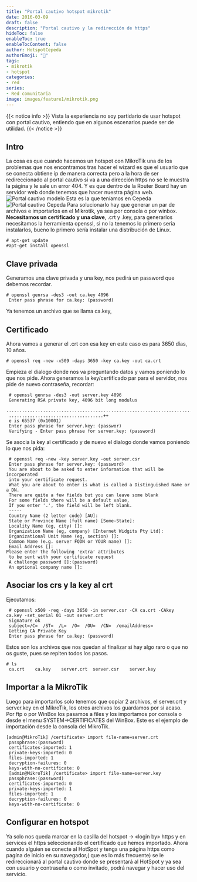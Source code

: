 ```yaml
---
title: "Portal cautivo hotspot mikrotik"
date: 2016-03-09
draft: false
description: "Portal cautivo y la redirección de https"
hideToc: false
enableToc: true
enableTocContent: false
author: HotspotCepeda 
authorEmoji: "🗻"
tags:
- mikrotik
- hotspot
categories:
- red
series:
- Red comunitaria
image: images/feature1/mikrotik.png
---
```

{{< notice info >}}
Vista la experiencia no soy partidario de usar hotspot con portal cautivo, entiendo que en algunos escenarios puede ser de utilidad.
{{< /notice >}}
## Intro
La cosa es que cuando hacemos un hotspot con MikroTik una de los problemas que nos encontramos tras hacer el wizard es que el usuario que se conecta obtiene ip de manera correcta pero a la hora de ser redireccionado al portal cautivo si va a una dirección https no se le muestra la página y le sale un error 404.
Y es que dentro de la Router Board hay un servidor web donde tenemos que hacer nuestra página web.
![Portal cautivo modelo ](/gallery/red/hotspot.PNG)
Esta es la que teníamos en Cepeda
![Portal cautivo Cepeda ](/gallery/red/hotspot_cepeda.PNG)
Para solucionarlo hay que generar un par de archivos e importarlos en el Mikrotik, ya sea por consola o por winbox. **Necesitamos un certificado y una clave**, .crt y .key, para generarlos necesitamos la herramienta openssl, si no la tenemos lo primero seria instalarlos, bueno lo primero sería instalar una distribución de Linux.
```
# apt-get update
#apt-get install openssl
```
## Clave privada
Generamos una clave privada y una key, nos pedirá un password que debemos recordar.
```
# openssl genrsa -des3 -out ca.key 4096
 Enter pass phrase for ca.key: (password)
```
Ya tenemos un archivo que se llama ca.key, 
## Certificado
Ahora vamos a generar el .crt con esa key en este caso es para 3650 días, 10 años.
```
# openssl req -new -x509 -days 3650 -key ca.key -out ca.crt
```
Empieza el dialogo donde nos va preguntando datos y vamos poniendo lo que nos pide.
Ahora generamos la key/certificado par para el servidor, nos pide de nuevo contraseña, recordar:
```
 # openssl genrsa -des3 -out server.key 4096
 Generating RSA private key, 4096 bit long modulus
 ...........................................................................................................................++
 ....................................++
 e is 65537 (0x10001)
 Enter pass phrase for server.key: (passwor)
 Verifying - Enter pass phrase for server.key: (password)
```
Se asocia la key al certificado y de nuevo el dialogo donde vamos poniendo lo que nos pida:
```
 # openssl req -new -key server.key -out server.csr
 Enter pass phrase for server.key: (password)
 You are about to be asked to enter information that will be incorporated
 into your certificate request.
 What you are about to enter is what is called a Distinguished Name or a DN.
 There are quite a few fields but you can leave some blank
 For some fields there will be a default value,
 If you enter '.', the field will be left blank.
 -----
 Country Name (2 letter code) [AU]:
 State or Province Name (full name) [Some-State]:
 Locality Name (eg, city) []:
 Organization Name (eg, company) [Internet Widgits Pty Ltd]:
 Organizational Unit Name (eg, section) []:
 Common Name (e.g. server FQDN or YOUR name) []:
 Email Address []:
Please enter the following 'extra' attributes
 to be sent with your certificate request
 A challenge password []:(password)
 An optional company name []:
```
## Asociar los crs y la key al crt 
Ejecutamos:
```
 # openssl x509 -req -days 3650 -in server.csr -CA ca.crt -CAkey ca.key -set_serial 01 -out server.crt
 Signature ok
 subject=/C=  /ST=  /L=  /O=  /OU=  /CN=  /emailAddress=
 Getting CA Private Key
 Enter pass phrase for ca.key: (password)
```
Estos son los archivos que nos quedan al finalizar si hay algo raro o que no os guste, pues se repiten todos los pasos.
```
# ls
 ca.crt    ca.key    server.crt  server.csr    server.key
```
## Importar a la MikroTik
Luego para importarlos solo tenemos que copiar 2 archivos, el server.crt y server.key en el MikroTik, los otros archivos los guardamos por si acaso. Por ftp o por WinBox los pasamos a files y los importamos por consola o desde el menu SYSTEM->CERTIFICATES del WinBox. Este es el ejemplo de importación desde la consola del MikroTik.
```
[admin@MikroTik] /certificate> import file-name=server.crt
 passphrase:(password)
 certificates-imported: 1
 private-keys-imported: 0
 files-imported: 1
 decryption-failures: 0
 keys-with-no-certificate: 0
 [admin@MikroTik] /certificate> import file-name=server.key
 passphrase:(password)
 certificates-imported: 0
 private-keys-imported: 1
 files-imported: 1
 decryption-failures: 0
 keys-with-no-certificate: 0
```
## Configurar en hotspot
Ya solo nos queda marcar en la casilla del hotspot -> «login by» https y en services el https seleccionando el certificado que hemos importado.
Ahora cuando alguien se conecte al HotSpot y tenga una página https como pagína de inicio en su navegador,( que es lo más frecuente) se le redireccionará al portal cautivo donde se presentará al HotSpot y ya sea con usuario y contraseña o como invitado, podrá navegar y hacer uso del servicio.